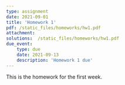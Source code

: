 ```yaml
---
type: assignment
date: 2021-09-01
title: 'Homework 1'
pdf: /static_files/homeworks/hw1.pdf
attachment: 
solutions:  /static_files/homeworks/hw1.pdf
due_event: 
    type: due
    date: 2021-09-13
    description: 'Homework 1 due'
---
```

This is the homework for the first week.